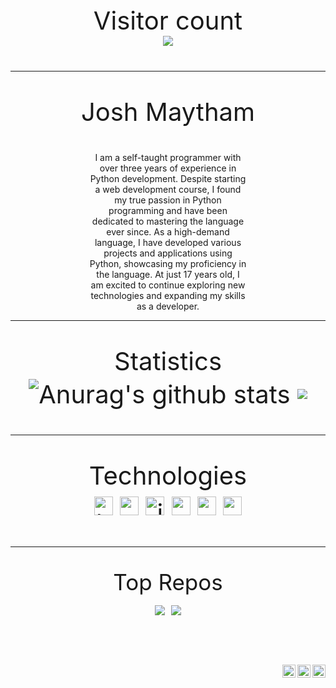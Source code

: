 <p align="center" style="font-size: 40px;"> 
  Visitor count<br>
  <img src="https://profile-counter.glitch.me/Kronikx/count.svg" />
</p>

---

<p align="center" style="font-size: 40px;">
  Josh Maytham<br>
</p>

<p align="center" style="width: 50%; margin: 0 auto;">
I am a self-taught programmer with over three years of experience in Python development. Despite starting a web development course, I found my true passion in Python programming and have been dedicated to mastering the language ever since. As a high-demand language, I have developed various projects and applications using Python, showcasing my proficiency in the language. At just 17 years old, I am excited to continue exploring new technologies and expanding my skills as a developer.
</p>

---

<p align="center" style="font-size: 40px;">
    Statistics<br>
    <img align="center" src="https://github-readme-stats.vercel.app/api?username=Kronikx&show_icons=true&theme=tokyonight&hide_border=true" alt="Anurag's github stats" />
    <img align="center" src="https://github-readme-stats.vercel.app/api/top-langs/?username=Kronikx&layout=compact&theme=tokyonight&hide_border=true" />
</p>

---

<p align="center" style="font-size: 40px;">
    Technologies<br>
    <img height="30" alt="html" src="https://raw.githubusercontent.com/kronikx/kronikx/master/assets/html-5.png">
    <img height="30" alt="css" src="https://raw.githubusercontent.com/kronikx/kronikx/master/assets/css-3.png">
    <img height="30" alt="javascript" src="https://raw.githubusercontent.com/kronikx/kronikx/master/assets/js.png">
    <img height="30" alt="python" src="https://raw.githubusercontent.com/kronikx/kronikx/master/assets/python.png">
    <img height="30" alt="sql" src="https://raw.githubusercontent.com/kronikx/kronikx/master/assets/sql.png">
    <img height="30" alt="github" src="https://raw.githubusercontent.com/kronikx/kronikx/master/assets/github.png">
</p>

---

<p align="center" style="font-size: 35px;">
  Top Repos<br>
  <img align="center" src="https://github-readme-stats.vercel.app/api/pin/?username=Kronikx&repo=Portfolio&theme=tokyonight" />
  <img align="center" src="https://github-readme-stats.vercel.app/api/pin/?username=Kronikx&repo=Radical&theme=tokyonight" />
</p>

<br />
<br />

<a href="https://discord.com/users/168376879479390208">
  <img align="right" alt="Josh | Discord" width="21px" src="https://raw.githubusercontent.com/kronikx/kronikx/master/assets/discord.png" />
</a>
<a href="https://twitter.com/kantlietoya">
  <img align="right" alt="Josh | Twitter" width="21px" src="https://raw.githubusercontent.com/kronikx/kronikx/master/assets/twitter.png" />
</a>
<a href="https://instagram.com/oxyfien">
  <img align="right" alt="Josh | Instagram" width="21px" src="https://raw.githubusercontent.com/kronikx/kronikx/master/assets/instagram.png" />
</a>